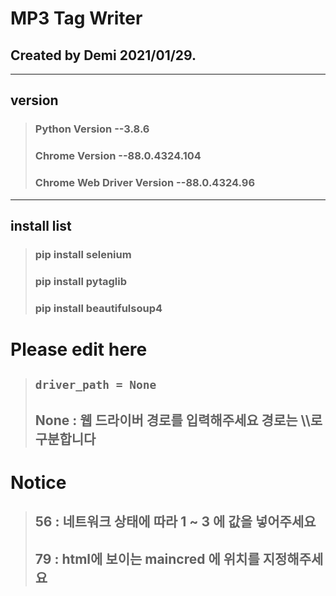 # MP3 Tag Writer

##  Created by Demi 2021/01/29.
***


## version
> ### Python Version --3.8.6
> ### Chrome Version --88.0.4324.104
> ### Chrome Web Driver Version --88.0.4324.96
***

## install list
> ### pip install selenium
> ### pip install pytaglib
> ### pip install beautifulsoup4

# Please edit here
> ## ``` driver_path = None ``` 
> ## None : 웹 드라이버 경로를 입력해주세요 경로는 \\\로 구분합니다

# Notice
> ## 56 : 네트워크 상태에 따라 1 ~ 3 에 값을 넣어주세요
> ## 79 : html에 보이는 maincred 에 위치를 지정해주세요
